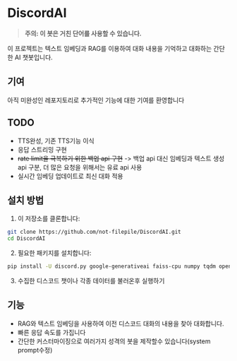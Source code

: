 # DiscordAI

> **주의: 이 봇은 거친 단어를 사용할 수 있습니다.**

이 프로젝트는 텍스트 임베딩과 RAG를 이용하여 대화 내용을 기억하고 대화하는 간단한 AI 챗봇입니다.


## 기여

아직 미완성인 레포지토리로 추가적인 기능에 대한 기여를 환영합니다

## TODO

- TTS완성, 기존 TTS기능 이식
- 응답 스트리밍 구현
- ~~rate limit을 극복하기 위한 백업 api 구현~~ -> 백업 api 대신 임베딩과 텍스트 생성 api 구분, 더 많은 요청을 위해서는 유료 api 사용
- 실시간 임베딩 업데이트로 최신 대화 적용

## 설치 방법

1. 이 저장소를 클론합니다:

```bash
git clone https://github.com/not-filepile/DiscordAI.git
cd DiscordAI
```

2. 필요한 패키지를 설치합니다:

```bash
pip install -U discord.py google-generativeai faiss-cpu numpy tqdm openai PyNaCl
```

3. 수집한 디스코드 챗이나 각종 데이터를 불러온후 실행하기
## 기능

- RAG와 텍스트 임베딩을 사용하여 이전 디스코드 대화의 내용을 찾아 대화합니다.
- 빠른 응답 속도를 가집니다
- 간단한 커스터마이징으로 여러가지 성격의 봇을 제작할수 있습니다(system prompt수정)
